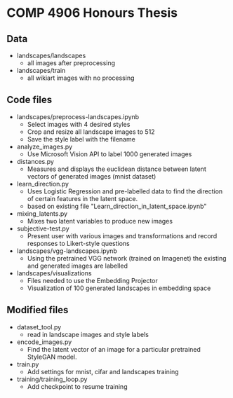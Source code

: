 # COMP 4906 Honours Thesis

## Data
- landscapes/landscapes
  - all images after preprocessing
- landscapes/train
  - all wikiart images with no processing


## Code files

- landscapes/preprocess-landscapes.ipynb
  - Select images with 4 desired styles
  - Crop and resize all landscape images to 512
  - Save the style label with the filename
- analyze_images.py
  - Use Microsoft Vision API to label 1000 generated images 
- distances.py 
  - Measures and displays the euclidean distance between latent vectors of generated images (mnist dataset)
- learn_direction.py
  - Uses Logistic Regression and pre-labelled data to find the direction of certain features in the latent space.
  - based on existing file "Learn_direction_in_latent_space.ipynb"
- mixing_latents.py
  - Mixes two latent variables to produce new images
- subjective-test.py
  - Present user with various images and transformations and record responses to Likert-style questions
- landscapes/vgg-landscapes.ipynb
  - Using the pretrained VGG network (trained on Imagenet) the existing and generated images are labelled
- landscapes/visualizations
  - Files needed to use the Embedding Projector 
  - Visualization of 100 generated landscapes in embedding space


## Modified files

- dataset_tool.py
  - read in landscape images and style labels 
- encode_images.py
  - Find the latent vector of an image for a particular pretrained StyleGAN model.
- train.py
  - Add settings for mnist, cifar and landscapes training
- training/training_loop.py
  - Add checkpoint to resume training